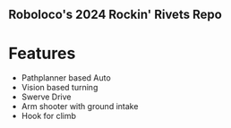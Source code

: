 ## Roboloco's 2024 Rockin' Rivets Repo
# Features
- Pathplanner based Auto
- Vision based turning
- Swerve Drive
- Arm shooter with ground intake
- Hook for climb
